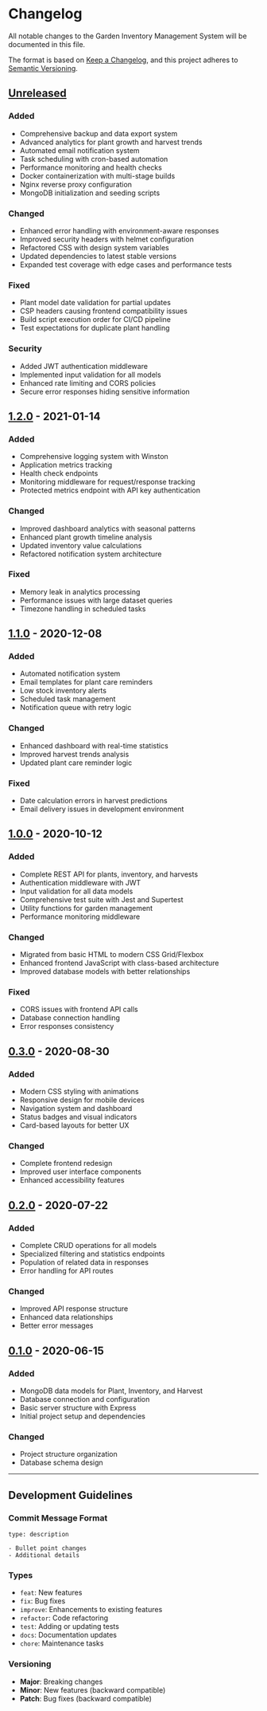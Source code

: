 # Changelog

All notable changes to the Garden Inventory Management System will be documented in this file.

The format is based on [Keep a Changelog](https://keepachangelog.com/en/1.0.0/),
and this project adheres to [Semantic Versioning](https://semver.org/spec/v2.0.0.html).

## [Unreleased]

### Added
- Comprehensive backup and data export system
- Advanced analytics for plant growth and harvest trends
- Automated email notification system
- Task scheduling with cron-based automation
- Performance monitoring and health checks
- Docker containerization with multi-stage builds
- Nginx reverse proxy configuration
- MongoDB initialization and seeding scripts

### Changed
- Enhanced error handling with environment-aware responses
- Improved security headers with helmet configuration
- Refactored CSS with design system variables
- Updated dependencies to latest stable versions
- Expanded test coverage with edge cases and performance tests

### Fixed
- Plant model date validation for partial updates
- CSP headers causing frontend compatibility issues
- Build script execution order for CI/CD pipeline
- Test expectations for duplicate plant handling

### Security
- Added JWT authentication middleware
- Implemented input validation for all models
- Enhanced rate limiting and CORS policies
- Secure error responses hiding sensitive information

## [1.2.0] - 2021-01-14

### Added
- Comprehensive logging system with Winston
- Application metrics tracking
- Health check endpoints
- Monitoring middleware for request/response tracking
- Protected metrics endpoint with API key authentication

### Changed
- Improved dashboard analytics with seasonal patterns
- Enhanced plant growth timeline analysis
- Updated inventory value calculations
- Refactored notification system architecture

### Fixed
- Memory leak in analytics processing
- Performance issues with large dataset queries
- Timezone handling in scheduled tasks

## [1.1.0] - 2020-12-08

### Added
- Automated notification system
- Email templates for plant care reminders
- Low stock inventory alerts
- Scheduled task management
- Notification queue with retry logic

### Changed
- Enhanced dashboard with real-time statistics
- Improved harvest trends analysis
- Updated plant care reminder logic

### Fixed
- Date calculation errors in harvest predictions
- Email delivery issues in development environment

## [1.0.0] - 2020-10-12

### Added
- Complete REST API for plants, inventory, and harvests
- Authentication middleware with JWT
- Input validation for all data models
- Comprehensive test suite with Jest and Supertest
- Utility functions for garden management
- Performance monitoring middleware

### Changed
- Migrated from basic HTML to modern CSS Grid/Flexbox
- Enhanced frontend JavaScript with class-based architecture
- Improved database models with better relationships

### Fixed
- CORS issues with frontend API calls
- Database connection handling
- Error responses consistency

## [0.3.0] - 2020-08-30

### Added
- Modern CSS styling with animations
- Responsive design for mobile devices
- Navigation system and dashboard
- Status badges and visual indicators
- Card-based layouts for better UX

### Changed
- Complete frontend redesign
- Improved user interface components
- Enhanced accessibility features

## [0.2.0] - 2020-07-22

### Added
- Complete CRUD operations for all models
- Specialized filtering and statistics endpoints
- Population of related data in responses
- Error handling for API routes

### Changed
- Improved API response structure
- Enhanced data relationships
- Better error messages

## [0.1.0] - 2020-06-15

### Added
- MongoDB data models for Plant, Inventory, and Harvest
- Database connection and configuration
- Basic server structure with Express
- Initial project setup and dependencies

### Changed
- Project structure organization
- Database schema design

---

## Development Guidelines

### Commit Message Format
```
type: description

- Bullet point changes
- Additional details
```

### Types
- `feat`: New features
- `fix`: Bug fixes
- `improve`: Enhancements to existing features
- `refactor`: Code refactoring
- `test`: Adding or updating tests
- `docs`: Documentation updates
- `chore`: Maintenance tasks

### Versioning
- **Major**: Breaking changes
- **Minor**: New features (backward compatible)
- **Patch**: Bug fixes (backward compatible)

[Unreleased]: https://github.com/yourusername/garden-inventory/compare/v1.2.0...HEAD
[1.2.0]: https://github.com/yourusername/garden-inventory/compare/v1.1.0...v1.2.0
[1.1.0]: https://github.com/yourusername/garden-inventory/compare/v1.0.0...v1.1.0
[1.0.0]: https://github.com/yourusername/garden-inventory/compare/v0.3.0...v1.0.0
[0.3.0]: https://github.com/yourusername/garden-inventory/compare/v0.2.0...v0.3.0
[0.2.0]: https://github.com/yourusername/garden-inventory/compare/v0.1.0...v0.2.0
[0.1.0]: https://github.com/yourusername/garden-inventory/releases/tag/v0.1.0 